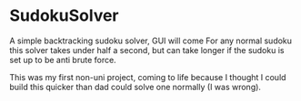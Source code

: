 # SudokuSolver
A simple backtracking sudoku solver, GUI will come
For any normal sudoku this solver takes under half a second, but can take longer if the sudoku is set up to be anti brute force.


This was my first non-uni project, coming to life because I thought I could build this quicker than dad could solve one normally (I was wrong).